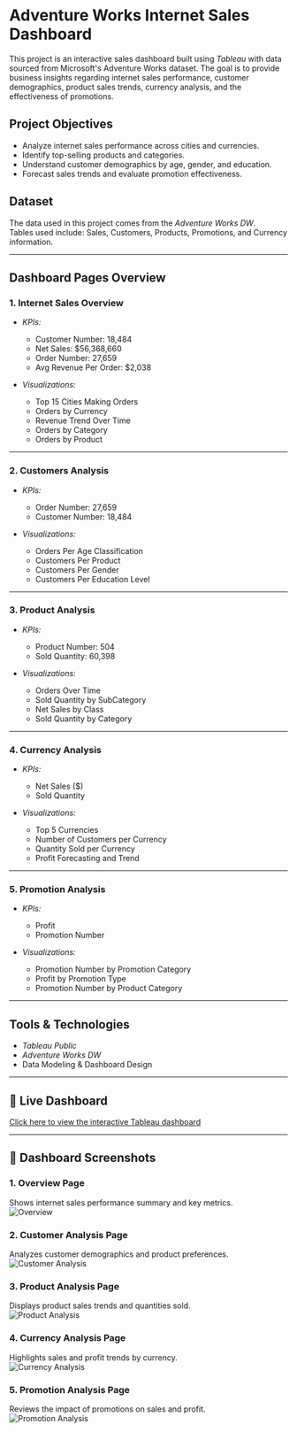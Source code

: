 # Adventure Works Internet Sales Dashboard

This project is an interactive sales dashboard built using *Tableau* with data sourced from Microsoft's Adventure Works dataset. The goal is to provide business insights regarding internet sales performance, customer demographics, product sales trends, currency analysis, and the effectiveness of promotions.

## Project Objectives
- Analyze internet sales performance across cities and currencies.
- Identify top-selling products and categories.
- Understand customer demographics by age, gender, and education.
- Forecast sales trends and evaluate promotion effectiveness.

## Dataset
The data used in this project comes from the *Adventure Works DW*.  
Tables used include: Sales, Customers, Products, Promotions, and Currency information.

---

## Dashboard Pages Overview

### 1. Internet Sales Overview
- *KPIs:* 
  - Customer Number: 18,484
  - Net Sales: $56,368,660
  - Order Number: 27,659
  - Avg Revenue Per Order: $2,038

- *Visualizations:*
  - Top 15 Cities Making Orders
  - Orders by Currency
  - Revenue Trend Over Time
  - Orders by Category
  - Orders by Product

---

### 2. Customers Analysis
- *KPIs:*
  - Order Number: 27,659
  - Customer Number: 18,484

- *Visualizations:*
  - Orders Per Age Classification
  - Customers Per Product
  - Customers Per Gender
  - Customers Per Education Level

---

### 3. Product Analysis
- *KPIs:*
  - Product Number: 504
  - Sold Quantity: 60,398

- *Visualizations:*
  - Orders Over Time
  - Sold Quantity by SubCategory
  - Net Sales by Class
  - Sold Quantity by Category

---

### 4. Currency Analysis
- *KPIs:*
  - Net Sales ($)
  - Sold Quantity

- *Visualizations:*
  - Top 5 Currencies
  - Number of Customers per Currency
  - Quantity Sold per Currency
  - Profit Forecasting and Trend

---

### 5. Promotion Analysis
- *KPIs:*
  - Profit
  - Promotion Number

- *Visualizations:*
  - Promotion Number by Promotion Category
  - Profit by Promotion Type
  - Promotion Number by Product Category

---

## Tools & Technologies
- *Tableau Public*
- *Adventure Works DW*
- Data Modeling & Dashboard Design

---

## 🔗 Live Dashboard  
[Click here to view the interactive Tableau dashboard](https://public.tableau.com/views/Lap2_16859775057350/AdventureWorks?:language=en-US&:sid=&:redirect=auth&:display_count=n&:origin=viz_share_link)

---

## 📸 Dashboard Screenshots

### 1. Overview Page  
Shows internet sales performance summary and key metrics.  
![Overview](images/overview.png)

### 2. Customer Analysis Page  
Analyzes customer demographics and product preferences.  
![Customer Analysis](images/customer_analysis.png)

### 3. Product Analysis Page  
Displays product sales trends and quantities sold.  
![Product Analysis](images/product_analysis.png)

### 4. Currency Analysis Page  
Highlights sales and profit trends by currency.  
![Currency Analysis](images/currency_analysis.png)

### 5. Promotion Analysis Page  
Reviews the impact of promotions on sales and profit.  
![Promotion Analysis](images/promotion_analysis.png)

